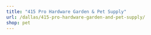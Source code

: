 ```yaml
---
title: "415 Pro Hardware Garden & Pet Supply"
url: /dallas/415-pro-hardware-garden-and-pet-supply/
shop: pet
---
```


